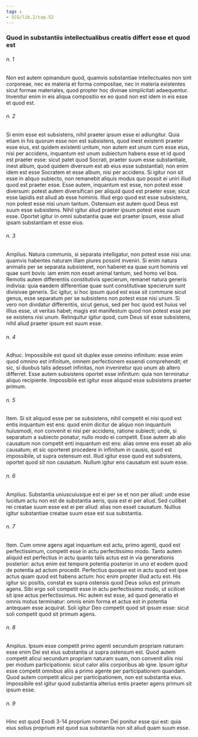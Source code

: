 ```yaml
---
tags : 
- SCG/lib.2/cap.52
---
```


### Quod in substantiis intellectualibus creatis differt esse et quod est

###### n. 1
Non est autem opinandum quod, quamvis substantiae intellectuales non sint corporeae, nec ex materia et forma compositae, nec in materia existentes sicut formae materiales, quod propter hoc divinae simplicitati adaequentur. Invenitur enim in eis aliqua compositio ex eo quod non est idem in eis esse et quod est.

###### n. 2
Si enim esse est subsistens, nihil praeter ipsum esse ei adiungitur. Quia etiam in his quorum esse non est subsistens, quod inest existenti praeter esse eius, est quidem existenti unitum, non autem est unum cum esse eius, nisi per accidens, inquantum est unum subiectum habens esse et id quod est praeter esse: sicut patet quod Socrati, praeter suum esse substantiale, inest album, quod quidem diversum est ab eius esse substantiali; non enim idem est esse Socratem et esse album, nisi per accidens. Si igitur non sit esse in aliquo subiecto, non remanebit aliquis modus quo possit ei uniri illud quod est praeter esse. Esse autem, inquantum est esse, non potest esse diversum: potest autem diversificari per aliquid quod est praeter esse; sicut esse lapidis est aliud ab esse hominis. Illud ergo quod est esse subsistens, non potest esse nisi unum tantum. Ostensum est autem quod Deus est suum esse subsistens. Nihil igitur aliud praeter ipsum potest esse suum esse. Oportet igitur in omni substantia quae est praeter ipsum, esse aliud ipsam substantiam et esse eius.

###### n. 3
Amplius. Natura communis, si separata intelligatur, non potest esse nisi una: quamvis habentes naturam illam plures possint inveniri. Si enim natura animalis per se separata subsisteret, non haberet ea quae sunt hominis vel quae sunt bovis: iam enim non esset animal tantum, sed homo vel bos. Remotis autem differentiis constitutivis specierum, remanet natura generis indivisa: quia eaedem differentiae quae sunt constitutivae specierum sunt divisivae generis. Sic igitur, si hoc ipsum quod est esse sit commune sicut genus, esse separatum per se subsistens non potest esse nisi unum. Si vero non dividatur differentiis, sicut genus, sed per hoc quod est huius vel illius esse, ut veritas habet; magis est manifestum quod non potest esse per se existens nisi unum. Relinquitur igitur quod, cum Deus sit esse subsistens, nihil aliud praeter ipsum est suum esse.

###### n. 4
Adhuc. Impossibile est quod sit duplex esse omnino infinitum: esse enim quod omnino est infinitum, omnem perfectionem essendi comprehendit; et sic, si duobus talis adesset infinitas, non inveniretur quo unum ab altero differret. Esse autem subsistens oportet esse infinitum: quia non terminatur aliquo recipiente. Impossibile est igitur esse aliquod esse subsistens praeter primum.

###### n. 5
Item. Si sit aliquod esse per se subsistens, nihil competit ei nisi quod est entis inquantum est ens: quod enim dicitur de aliquo non inquantum huiusmodi, non convenit ei nisi per accidens, ratione subiecti; unde, si separatum a subiecto ponatur, nullo modo ei competit. Esse autem ab alio causatum non competit enti inquantum est ens: alias omne ens esset ab alio causatum; et sic oporteret procedere in infinitum in causis, quod est impossibile, ut supra ostensum est. Illud igitur esse quod est subsistens, oportet quod sit non causatum. Nullum igitur ens causatum est suum esse.

###### n. 6
Amplius. Substantia uniuscuiusque est ei per se et non per aliud: unde esse lucidum actu non est de substantia aeris, quia est ei per aliud. Sed cuilibet rei creatae suum esse est ei per aliud: alias non esset causatum. Nullius igitur substantiae creatae suum esse est sua substantia.

###### n. 7
Item. Cum omne agens agat inquantum est actu, primo agenti, quod est perfectissimum, competit esse in actu perfectissimo modo. Tanto autem aliquid est perfectius in actu quanto talis actus est in via generationis posterior: actus enim est tempore potentia posterior in uno et eodem quod de potentia ad actum procedit. Perfectius quoque est in actu quod est ipse actus quam quod est habens actum: hoc enim propter illud actu est. His igitur sic positis, constat ex supra ostensis quod Deus solus est primum agens. Sibi ergo soli competit esse in actu perfectissimo modo, ut scilicet sit ipse actus perfectissimus. Hic autem est esse, ad quod generatio et omnis motus terminatur: omnis enim forma et actus est in potentia antequam esse acquirat. Soli igitur Deo competit quod sit ipsum esse: sicut soli competit quod sit primum agens.

###### n. 8
Amplius. Ipsum esse competit primo agenti secundum propriam naturam: esse enim Dei est eius substantia ut supra ostensum est. Quod autem competit alicui secundum propriam naturam suam, non convenit aliis nisi per modum participationis: sicut calor aliis corporibus ab igne. Ipsum igitur esse competit omnibus aliis a primo agente per participationem quandam. Quod autem competit alicui per participationem, non est substantia eius. Impossibile est igitur quod substantia alterius entis praeter agens primum sit ipsum esse.

###### n. 9
Hinc est quod Exodi 3-14 proprium nomen Dei ponitur esse qui est: quia eius solius proprium est quod sua substantia non sit aliud quam suum esse.

